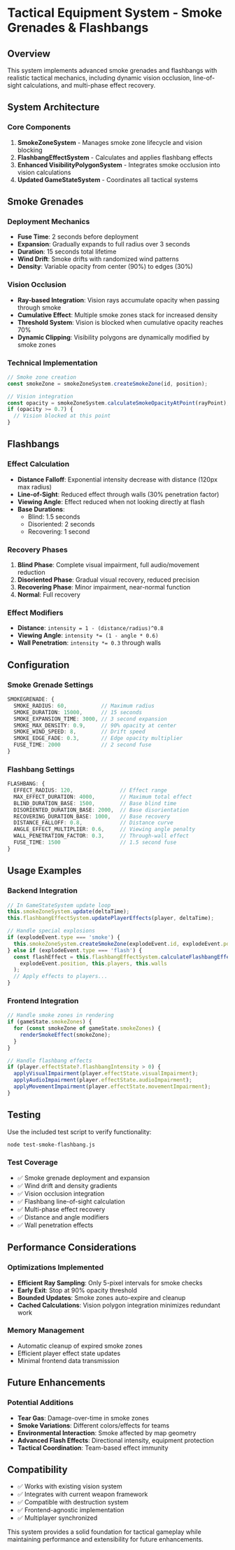 # Tactical Equipment System - Smoke Grenades & Flashbangs

## Overview

This system implements advanced smoke grenades and flashbangs with realistic tactical mechanics, including dynamic vision occlusion, line-of-sight calculations, and multi-phase effect recovery.

## System Architecture

### Core Components

1. **SmokeZoneSystem** - Manages smoke zone lifecycle and vision blocking
2. **FlashbangEffectSystem** - Calculates and applies flashbang effects
3. **Enhanced VisibilityPolygonSystem** - Integrates smoke occlusion into vision calculations
4. **Updated GameStateSystem** - Coordinates all tactical systems

## Smoke Grenades

### Deployment Mechanics
- **Fuse Time**: 2 seconds before deployment
- **Expansion**: Gradually expands to full radius over 3 seconds
- **Duration**: 15 seconds total lifetime
- **Wind Drift**: Smoke drifts with randomized wind patterns
- **Density**: Variable opacity from center (90%) to edges (30%)

### Vision Occlusion
- **Ray-based Integration**: Vision rays accumulate opacity when passing through smoke
- **Cumulative Effect**: Multiple smoke zones stack for increased density
- **Threshold System**: Vision is blocked when cumulative opacity reaches 70%
- **Dynamic Clipping**: Visibility polygons are dynamically modified by smoke zones

### Technical Implementation
```typescript
// Smoke zone creation
const smokeZone = smokeZoneSystem.createSmokeZone(id, position);

// Vision integration
const opacity = smokeZoneSystem.calculateSmokeOpacityAtPoint(rayPoint);
if (opacity >= 0.7) {
  // Vision blocked at this point
}
```

## Flashbangs

### Effect Calculation
- **Distance Falloff**: Exponential intensity decrease with distance (120px max radius)
- **Line-of-Sight**: Reduced effect through walls (30% penetration factor)
- **Viewing Angle**: Effect reduced when not looking directly at flash
- **Base Durations**: 
  - Blind: 1.5 seconds
  - Disoriented: 2 seconds  
  - Recovering: 1 second

### Recovery Phases
1. **Blind Phase**: Complete visual impairment, full audio/movement reduction
2. **Disoriented Phase**: Gradual visual recovery, reduced precision
3. **Recovering Phase**: Minor impairment, near-normal function
4. **Normal**: Full recovery

### Effect Modifiers
- **Distance**: `intensity = 1 - (distance/radius)^0.8`
- **Viewing Angle**: `intensity *= (1 - angle * 0.6)`
- **Wall Penetration**: `intensity *= 0.3` through walls

## Configuration

### Smoke Grenade Settings
```typescript
SMOKEGRENADE: {
  SMOKE_RADIUS: 60,           // Maximum radius
  SMOKE_DURATION: 15000,      // 15 seconds
  SMOKE_EXPANSION_TIME: 3000, // 3 second expansion
  SMOKE_MAX_DENSITY: 0.9,     // 90% opacity at center
  SMOKE_WIND_SPEED: 8,        // Drift speed
  SMOKE_EDGE_FADE: 0.3,       // Edge opacity multiplier
  FUSE_TIME: 2000             // 2 second fuse
}
```

### Flashbang Settings
```typescript
FLASHBANG: {
  EFFECT_RADIUS: 120,               // Effect range
  MAX_EFFECT_DURATION: 4000,        // Maximum total effect
  BLIND_DURATION_BASE: 1500,        // Base blind time
  DISORIENTED_DURATION_BASE: 2000,  // Base disorientation
  RECOVERING_DURATION_BASE: 1000,   // Base recovery
  DISTANCE_FALLOFF: 0.8,            // Distance curve
  ANGLE_EFFECT_MULTIPLIER: 0.6,     // Viewing angle penalty
  WALL_PENETRATION_FACTOR: 0.3,     // Through-wall effect
  FUSE_TIME: 1500                   // 1.5 second fuse
}
```

## Usage Examples

### Backend Integration
```typescript
// In GameStateSystem update loop
this.smokeZoneSystem.update(deltaTime);
this.flashbangEffectSystem.updatePlayerEffects(player, deltaTime);

// Handle special explosions
if (explodeEvent.type === 'smoke') {
  this.smokeZoneSystem.createSmokeZone(explodeEvent.id, explodeEvent.position);
} else if (explodeEvent.type === 'flash') {
  const flashEffect = this.flashbangEffectSystem.calculateFlashbangEffects(
    explodeEvent.position, this.players, this.walls
  );
  // Apply effects to players...
}
```

### Frontend Integration
```typescript
// Handle smoke zones in rendering
if (gameState.smokeZones) {
  for (const smokeZone of gameState.smokeZones) {
    renderSmokeEffect(smokeZone);
  }
}

// Handle flashbang effects
if (player.effectState?.flashbangIntensity > 0) {
  applyVisualImpairment(player.effectState.visualImpairment);
  applyAudioImpairment(player.effectState.audioImpairment);
  applyMovementImpairment(player.effectState.movementImpairment);
}
```

## Testing

Use the included test script to verify functionality:

```bash
node test-smoke-flashbang.js
```

### Test Coverage
- ✅ Smoke grenade deployment and expansion
- ✅ Wind drift and density gradients  
- ✅ Vision occlusion integration
- ✅ Flashbang line-of-sight calculation
- ✅ Multi-phase effect recovery
- ✅ Distance and angle modifiers
- ✅ Wall penetration effects

## Performance Considerations

### Optimizations Implemented
- **Efficient Ray Sampling**: Only 5-pixel intervals for smoke checks
- **Early Exit**: Stop at 90% opacity threshold
- **Bounded Updates**: Smoke zones auto-expire and cleanup
- **Cached Calculations**: Vision polygon integration minimizes redundant work

### Memory Management
- Automatic cleanup of expired smoke zones
- Efficient player effect state updates
- Minimal frontend data transmission

## Future Enhancements

### Potential Additions
- **Tear Gas**: Damage-over-time in smoke zones
- **Smoke Variations**: Different colors/effects for teams
- **Environmental Interaction**: Smoke affected by map geometry
- **Advanced Flash Effects**: Directional intensity, equipment protection
- **Tactical Coordination**: Team-based effect immunity

## Compatibility

- ✅ Works with existing vision system
- ✅ Integrates with current weapon framework
- ✅ Compatible with destruction system
- ✅ Frontend-agnostic implementation
- ✅ Multiplayer synchronized

This system provides a solid foundation for tactical gameplay while maintaining performance and extensibility for future enhancements.

